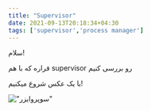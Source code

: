 ```yaml
---
title: "Supervisor"
date: 2021-09-13T20:18:34+04:30
tags: ['supervisor','process manager']
---
```


سلام!


قراره که با هم supervisor رو بررسی کنیم


با یک عکس شروع میکنیم!


!["سوپروایزر"](/images/supervisor/supervisor1.jpg)


